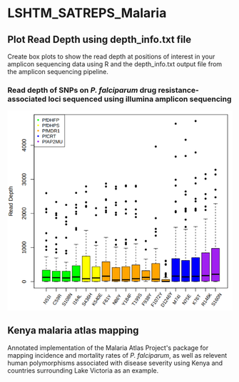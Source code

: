 # LSHTM_SATREPS_Malaria

## Plot Read Depth using depth_info.txt file
Create box plots to show the read depth at positions of interest in your amplicon sequencing data using R and the depth_info.txt output file from the amplicon sequencing pipeline.

### Read depth of SNPs on *P. falciparum* drug resistance-associated loci sequenced using illumina amplicon sequencing
![alt text](https://github.com/aosborne13/LSHTM_SATREPS_Malaria/blob/main/read_depth.png?raw=true)

## Kenya malaria atlas mapping
Annotated implementation of the Malaria Atlas Project's package for mapping incidence and mortality rates of *P. falciparum*, as well as relevent human polymorphisms associated with disease severity using Kenya and countries surrounding Lake Victoria as an example.
